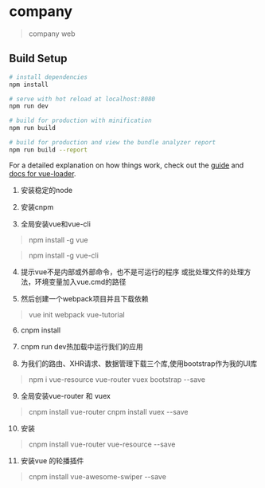 # company

> company web

## Build Setup

``` bash
# install dependencies
npm install

# serve with hot reload at localhost:8080
npm run dev

# build for production with minification
npm run build

# build for production and view the bundle analyzer report
npm run build --report
```

For a detailed explanation on how things work, check out the [guide](http://vuejs-templates.github.io/webpack/) and [docs for vue-loader](http://vuejs.github.io/vue-loader).


1. 安装稳定的node

2. 安装cnpm

3. 全局安装vue和vue-cli
>npm install -g vue

>npm install -g vue-cli

4. 提示vue不是内部或外部命令，也不是可运行的程序 或批处理文件的处理方法，环境变量加入vue.cmd的路径

5. 然后创建一个webpack项目并且下载依赖
> vue init webpack vue-tutorial

6. cnpm install

7. cnpm run dev热加载中运行我们的应用

8. 为我们的路由、XHR请求、数据管理下载三个库,使用bootstrap作为我的UI库
> npm i vue-resource vue-router vuex bootstrap --save

9. 全局安装vue-router 和 vuex
>  cnpm install vue-router
>  cnpm install vuex --save

10. 安装
>  cnpm install vue-router vue-resource --save

11. 安装vue 的轮播插件
>  cnpm install vue-awesome-swiper --save